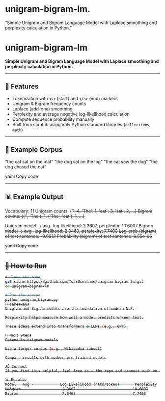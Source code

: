 # unigram-bigram-lm.
“Simple Unigram and Bigram Language Model with Laplace smoothing and perplexity calculation in Python.”

# unigram-bigram-lm

**Simple Unigram and Bigram Language Model with Laplace smoothing and perplexity calculation in Python.**

---

## 📌 Features
- Tokenization with `<s>` (start) and `</s>` (end) markers  
- Unigram & Bigram frequency counts  
- Laplace (add-one) smoothing  
- Perplexity and average negative log-likelihood calculation  
- Compute sequence probability manually  
- Built from scratch using only Python standard libraries (`collections`, `math`)  

---

## 📝 Example Corpus
"the cat sat on the mat"
"the dog sat on the log"
"the cat saw the dog"
"the dog chased the cat"

yaml
Copy code

---

## 📊 Example Output
Vocabulary: 11
Unigram counts: {'<s>': 4, 'The': 1, 'cat': 3, 'sat': 2, ...}
Bigram counts: {('<s>', 'The'): 1, ('The', 'cat'): 1, ...}

Unigram model -> avg -log-likelihood: 2.3607, perplexity: 10.6007
Bigram model -> avg -log-likelihood: 2.0463, perplexity: 7.7400
Log-prob (bigram) of test sentence: -9.6312
Probability (bigram) of test sentence: 6.55e-05

yaml
Copy code

---

## 🚀 How to Run
```bash
# Clone the repo
git clone https://github.com/YourUsername/unigram-bigram-lm.git
cd unigram-bigram-lm

# Run the script
python unigram_bigram.py
🎯 Takeaways
Unigram and Bigram models are the foundation of modern NLP.

Perplexity helps measure how well a model predicts unseen text.

These ideas extend into transformers & LLMs (e.g., GPT).

📌 Next Steps
Extend to trigram models

Use a larger corpus (e.g., Wikipedia subset)

Compare results with modern pre-trained models

📬 Connect
If you find this helpful, feel free to ⭐ the repo and connect with me on LinkedIn.

📊 Results
Model	Avg -            Log Likelihood (nats/token)	   Perplexity
Unigram	                  2.3607	                      10.6007
Bigram	                  2.0463	                      7.7400
